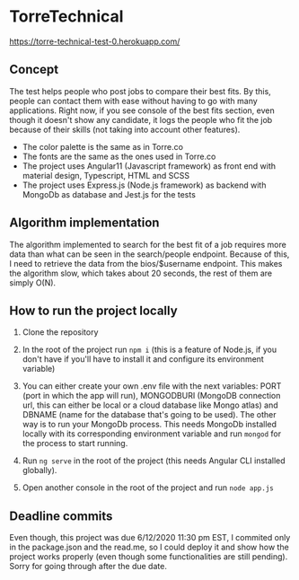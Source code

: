# TorreTechnical

https://torre-technical-test-0.herokuapp.com/

## Concept

The test helps people who post jobs to compare their best fits. By this, people can contact them with ease without having to go with many applications. Right now, if you see console of the best fits section, even though it doesn't show any candidate, it logs the people who fit the job because of their skills (not taking into account other features). 

- The color palette is the same as in Torre.co
- The fonts are the same as the ones used in Torre.co
- The project uses Angular11 (Javascript framework) as front end with material design, Typescript, HTML and SCSS  
- The project uses Express.js (Node.js framework) as backend with MongoDb as database and Jest.js for the tests

## Algorithm implementation

The algorithm implemented to search for the best fit of a job requires more data than what can be seen in the search/people endpoint. Because of this, I need to retrieve the data from the bios/$username endpoint. This makes the algorithm slow, which takes about 20 seconds, the rest of them are simply O(N). 

## How to run the project locally

1. Clone the repository

2. In the root of the project run `npm i` (this is a feature of Node.js, if you don't have if you'll have to install it and configure its environment variable)

3. You can either create your own .env file with the next variables: PORT (port in which the app will run), MONGODBURI (MongoDB connection url, this can either be local or a cloud database like Mongo atlas) and DBNAME (name for the database that's going to be used). The other way is to run your MongoDb process. This needs MongoDb installed locally with its corresponding environment variable and run `mongod` for the process to start running.

4. Run `ng serve` in the root of the project (this needs Angular CLI installed globally). 

5. Open another console in the root of the project and run `node app.js` 

## Deadline commits

Even though, this project was due 6/12/2020 11:30 pm EST, I commited only in the package.json and the read.me, so I could deploy it and show how the project works properly (even though some functionalities are still pending). Sorry for going through after the due date.



